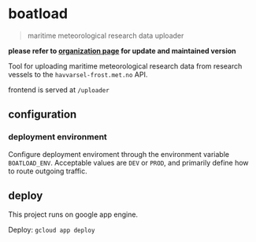# boatload
> maritime meteorological research data uploader

**please refer to [organization page](https://github.com/boten-clara/boatload) for update and maintained version** 

Tool for uploading maritime meteorological research data 
from research vessels to the `havvarsel-frost.met.no` API.

frontend is served at `/uploader`

## configuration

### deployment environment
Configure deployment enviroment through the environment variable `BOATLOAD_ENV`.
Acceptable values are `DEV` or `PROD`, and primarily define how to route outgoing traffic.

## deploy
This project runs on google app engine.

Deploy: `gcloud app deploy`
